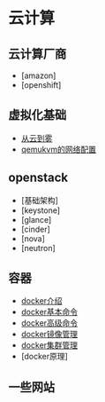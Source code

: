 # 云计算

## 云计算厂商

* [amazon]
* [openshift]

## 虚拟化基础

* [从云到雾](virtualization/congyundaowu.md)
* [qemukvm的网络配置](virtualization/qemukvmnet.md)

## openstack

* [基础架构]
* [keystone]
* [glance]
* [cinder]
* [nova]
* [neutron]

## 容器

* [docker介绍](docker/introduction.md)
* [docker基本命令](docker/basic.md)
* [docker高级命令](docker/advanced.md)
* [docker镜像管理](docker/image.md)
* [docker集群管理](docker/cluster.md)
* [docker原理]

## 一些网站




